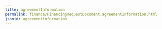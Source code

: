 ```yaml
---
title: agreementInformation
permalink: finance/FinancingRequestDocument.agreementInformation.html
jsonid: agreementinformation
---
```

